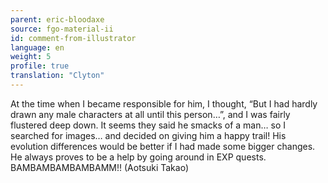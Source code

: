 ```yaml
---
parent: eric-bloodaxe
source: fgo-material-ii
id: comment-from-illustrator
language: en
weight: 5
profile: true
translation: "Clyton"
---
```


At the time when I became responsible for him, I thought, “But I had hardly drawn any male characters at all until this person…”, and I was fairly flustered deep down. It seems they said he smacks of a man… so I searched for images… and decided on giving him a happy trail! His evolution differences would be better if I had made some bigger changes. He always proves to be a help by going around in EXP quests. BAMBAMBAMBAMBAMM!! (Aotsuki Takao)
